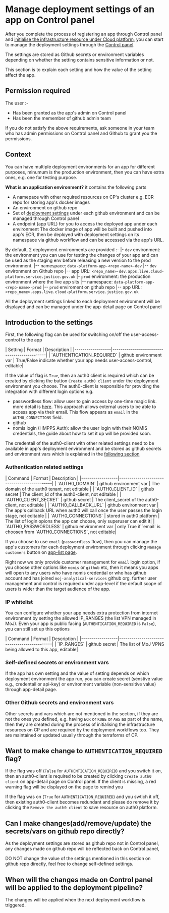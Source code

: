 # Manage deployment settings of an app on Control panel

After you complete the process of registering an app through Control panel and [initialise the infrastructure resource under Cloud platform](https://user-guide.cloud-platform.service.justice.gov.uk/documentation/getting-started/cloud-platform-cli.html#functions), you can start to manage the deployment settings through the [Control panel](https://controlpanel.services.analytical-platform.service.justice.gov.uk/).

The settings are stored as Github secrets or environment variables depending on whether the setting contains sensitive information or not. 

This section is to explain each setting and how the value of the setting affect the app.

## Permission required

The user :-
- Has been granted as the app's admin on Control panel
- Has been the memember of github admin team

If you do not satisfy the above requirements, ask someone in your team who has admin permissions on Control panel and Github to grant you the permissions.

## Context 

You can have multiple deployment environments for an app for different purposes, minumum is the production environment, then you can have extra ones, e.g. one for testing purpose. 

**What is an application environment?**
it contains the following parts
- A namepace with other required resources on CP's cluster e.g. ECR repo for storing app's docker images
- An environment on github repo
- Set of [deployment settings](#introduction-to-the-settings) under each github environment and can be managed through Control panel
- A endpoint (app URL) for you to access the deployed app under each environment 
The docker image of app will be built and pushed into app's ECR, then be deployed with deployment settings on its namespace via github workflow and can be accessed via the app's URL. 

By default,  2 deployment environments are provided :-
|- `dev` environment:  the environment you can use for testing the changes of your app and can be used as the staging env before releasing a new version to the prod environment.
|-- namespace: `data-platform-app-<repo-name>-dev`
|-- `dev` environment on Github repo
|-- app URL: `<repo_name>-dev.apps.live.cloud-platform.service.justice.gov.uk`
|- `prod` environment:  the production environment where the live app sits 
|-- namespace: `data-platform-app-<repo-name>-prod`
|-- `prod` enviroment on github repo
|-- app URL: `<repo_name>.apps.live.cloud-platform.service.justice.gov.uk`

All the deployment settings linked to each deployment environment will be displayed and can be managed under the app-detail page on Control panel

## Introduction to the settings 

First,  the following flag can be used for switching on/off the user-access-control to the app
<div style="height:0px;font-size:0px;">&nbsp;</div>
| Setting | Format | Description |
|------------------|---------------------------------------------|
| `AUTHENTICATION_REQUIRED` | github environment var | True/False indicate whether your app needs user-access-control, editable|
<div style="height:0px;font-size:0px;">&nbsp;</div>

If the value of flag is `True`, then an auth0 client is required which can be created by clicking the button 
`Create auth0 client` under the deployment environment you choose. The auth0-client is responsible for providing the integration with different login options e.g. 
- passwordless flow: allow user to gain access by one-time magic link. more detail is [here](https://auth0.com/docs/authenticate/passwordless/authentication-methods/email-magic-link). This approach allows external users to be able to access app via their email. This flow appears as `email` in the `AUTH0_CONNECTIONS` field.
- github 
- nomis login (HMPPS Auth): allow the user login with their NOMIS credentials, the guide about how to set it up will be provided soon.

The credentail of the auth0-client with other related settings need to be available in app's deployment environment and be stored as github secrets and environment vars which is explained in the [following section](#authentication-related-settings)

### Authentication related settings

<div style="height:0px;font-size:0px;">&nbsp;</div>
| Command | Format | Description |
|------------------|---------------------------------------------|
| `AUTH0_DOMAIN`   |  github environment var | The domain of the auth0 tenant, not editable  |
| `AUTH0_CLIENT_ID`      | github secret | The client_id of the auth0-client, not editable |
| `AUTH0_CLIENT_SECRET`  | github secret | The client_secret of the auth0-client, not editable |
| `AUTH0_CALLBACK_URL`  | github environment var | The app's callback URL when auth0 will call once the user passes the login stage, not editable |
| `AUTH0_CONNECTIONS`  | stored in auth0 platform | The list of login opions the app can choose, only superuser can edit it|
| `AUTH0_PASSWORDLESS`  | github environment var | only True if `email` is choosen from `AUTH0_CONNECTIONS`, not editable|
<div style="height:0px;font-size:0px;">&nbsp;</div>

If you choose to use `email` (`passwordless` flow),  then you can manage the app's customers for each deployment environment through clicking `Manage customers` button on [app-list page](https://controlpanel.services.analytical-platform.service.justice.gov.uk/webapp-data/). 

Right now we only provide customer management for `email` login option,  if you choose other options like `nomis` or `github` etc, then it means you apps will open to any users who have nomis credential or who has github account and has joined `moj-analytical-services` github org,  further user management and control is required under app-level if the default scope of users is wider than the target audience of the app.

### IP whitelist

You can configure whether your app needs extra protection from internet environment by setting the allowed IP_RANGES (the list VPN managed in MoJ). Even your app is public facing (`AUTHENTICATION_REQUIRED` is `False`), you can still set up this options

<div style="height:0px;font-size:0px;">&nbsp;</div>
| Command | Format | Description |
|------------------|---------------------------------------------|
| `IP_RANGES`      | github secret | The list of MoJ VPNS being allowed to this app, editable|
<div style="height:0px;font-size:0px;">&nbsp;</div>

### Self-defined secrets or environment vars

If the app has own setting and the value of setting depends on which deployment environment the app run,  you can create secret (senstive value e.g., credentail or api-key) or environment variable (non-sensitive value) through app-detail page. 

### Other Github secrets and environment vars

Other secrets and vars which are not mentioned in the section, if they are not the ones you defined, e.g. having `ECR` or `KUBE` or `AWS` as part of the name,  then they are created during the process of initialising the infrastructure resources on CP and are required by the deployment workflows too.  They are maintained or updated usually through the terraforms of CP.

## Want to make change to `AUTHENTICATION_REQUIRED` flag?

If the flag was off (`False` for `AUTHENTICATION_REQUIRED`) and you switch it on,  then an auth0-client is required to be created by clicking `Create auth0 client` on app-detail page on Control panel. If the client is missing,  a red warning flag will be displayed on the page to remind you

If the flag was on (`True` for `AUTHENTICATION_REQUIRED`) and you swtich it off,  then existing auth0-client becomes redundant and please do remove it by clicking the `Remove the auth0 client` to save resource on auth0 platform. 

## Can I make changes(add/remove/update) the secrets/vars on github repo directly?

As the deployment settings are stored as github repo not in Control panel,  any changes made on github repo will be reflected back on Control panel,

DO NOT change the value of the settings mentioned in this section on github repo directly, feel free to change self-defined settings.

## When will the changes made on Control panel will be applied to the deployment pipeline?

The changes will be applied when the next deployment workflow is triggered. 
